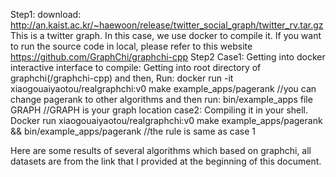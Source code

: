 Step1: download:  http://an.kaist.ac.kr/~haewoon/release/twitter_social_graph/twitter_rv.tar.gz
This is a twitter graph.
In this case, we use docker to compile it. If you want to run the source code in local, please refer to this 
website https://github.com/GraphChi/graphchi-cpp
Step2
Case1: Getting into docker interactive interface to compile:
Getting into root directory of graphchi(/graphchi-cpp) and then, 
Run: docker run -it xiaogouaiyaotou/realgraphchi:v0
make example_apps/pagerank	 //you can change pagerank to other algorithms
and then run:
bin/example_apps file GRAPH    //GRAPH is your graph location
case2: Compiling it in your shell.
Docker run xiaogouaiyaotou/realgraphchi:v0 make example_apps/pagerank && bin/example_apps/pagerank       //the rule is same as case 1

Here are some results of several algorithms which based on graphchi, all datasets are from the link that I provided at the beginning 
of this document.

